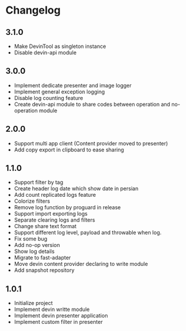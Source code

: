 # Changelog

## 3.1.0
- Make DevinTool as singleton instance
- Disable devin-api module

## 3.0.0
- Implement dedicate presenter and image logger 
- Implement general exception logging
- Disable log counting feature
- Create devin-api module to share codes between operation and no-operation module

## 2.0.0
- Support multi app client (Content provider moved to presenter)
- Add copy export in clipboard to ease sharing

## 1.1.0
- Support filter by tag
- Create header log date which show date in persian
- Add count replicated logs feature
- Colorize filters
- Remove log function by proguard in release
- Support import exporting logs
- Separate clearing logs and filters
- Change share text format
- Support different log level, payload and throwable when log.
- Fix some bug
- Add no-op version
- Show log details
- Migrate to fast-adapter
- Move devin content provider declaring to write module
- Add snapshot repository

## 1.0.1 
- Initialize project
- Implement devin writte module
- Implement devin presenter application
- Implement custom filter in presenter
